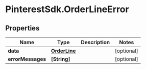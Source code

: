 # PinterestSdk.OrderLineError

## Properties

Name | Type | Description | Notes
------------ | ------------- | ------------- | -------------
**data** | [**OrderLine**](.md) |  | [optional] 
**errorMessages** | **[String]** |  | [optional] 


